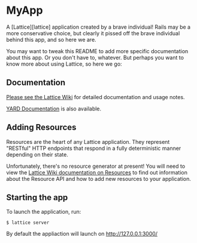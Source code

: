 # MyApp

A [Lattice][lattice] application created by a brave individual! Rails may be a
more conservative choice, but clearly it pissed off the brave individual behind
this app, and so here we are.

You may want to tweak this README to add more specific documentation about this
app. Or you don't have to, whatever. But perhaps you want to know more about
using Lattice, so here we go:

## Documentation

[Please see the Lattice Wiki][wiki] for detailed documentation and usage notes.

[YARD Documentation][yardoc] is also available.

[wiki]: https://github.com/celluloid/lattice/wiki
[yardoc]: http://rubydoc.info/github/celluloid/lattice/master/frames

## Adding Resources

Resources are the heart of any Lattice application. They represent "RESTful"
HTTP endpoints that respond in a fully deterministic manner depending on their
state.

Unfortunately, there's no resource generator at present! You will need to view
the [Lattice Wiki documentation on Resources][resources] to find out information
about the Resource API and how to add new resources to your application.

[resources]: https://github.com/celluloid/lattice/wiki/Resources

## Starting the app

To launch the application, run:

```
$ lattice server
```

By default the appliaction will launch on http://127.0.0.1:3000/


